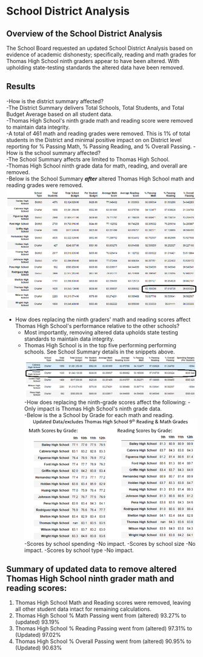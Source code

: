# School District Analysis  
## Overview of the School District Analysis  
The School Board requested an updated School District Analysis based on evidence of academic dishonesty; specifically, reading and math grades for Thomas High School ninth graders appear to have been altered.  With upholding state-testing standards the altered data have been removed.
## Results  
-How is the district summary affected?  
 -The District Summary delivers Total Schools, Total Students, and Total Budget Average based on all student data.  
 -Thomas High School's ninth grade math and reading score were removed to maintain data integrity.  
  -A total of 461 math and reading grades were removed.  This is 1% of total students in the District and minimal positive impact on on District level reporting for % Passing Math, % Passing Reading, and % Overall Passing.
-How is the school summary affected?  
 -The School Summary affects are limited to Thomas High School.   
  -Thomas High School ninth grade data for math, reading, and overall are removed.  
  -Below is the School Summary ***after*** altered Thomas High School math and reading grades were removed.
![](/Resources/School_Summary_Excludes_THS_9th_math_reading.png)
- How does replacing the ninth graders' math and reading scores affect Thomas High School's performance relative to the other schools?
  - Most importantly, removing altered data upholds state testing standards to maintain data integrity.  
  - Thomas High School is in the top five performing performing schools.  See School Summary details in the snippets above.    
![](/Resources/Top_5_Updated_Data.png)
-How does replacing the ninth-grade scores affect the following:
  -Only impact is Thomas High School's ninth grade data.  
  -Below is the a School by Grade for each math and reading.
![](/Resources/Updated_by_Grade.png)  
  -Scores by school spending
    -No impact.
  -Scores by school size
    -No impact.
  -Scores by school type
    -No impact.
## Summary of updated data to remove altered Thomas High School ninth grader math and reading scores:
1. Thomas High School Math and Reading scores were removed, leaving all other student data intact for remaining calculations.
2. Thomas High School % Math Passing went from (altered) 93.27% to (updated) 93.19%
3. Thomas High School % Reading Passing went from (altered) 97.31% to (Updated) 97.02%
4. Thomas High School % Overall Passing went from (altered) 90.95% to (Updated) 90.63%


